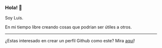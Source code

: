 ### Hola! 👋

Soy Luis.

En mi tiempo libre creando cosas que podrian ser útiles a otros.

---

¿Estas interesado en crear un perfil Github como este? Mira [aquí](https://www.maxbits.net/posts/put-a-readme-on-your-github-profile/)!
<!--
**rguezque/rguezque** is a ✨ _special_ ✨ repository because its `README.md` (this file) appears on your GitHub profile.

Here are some ideas to get you started:

- 🔭 I’m currently working on ...
- 🌱 I’m currently learning ...
- 👯 I’m looking to collaborate on ...
- 🤔 I’m looking for help with ...
- 💬 Ask me about ...
- 📫 How to reach me: ...
- 😄 Pronouns: ...
- ⚡ Fun fact: ...
-->
